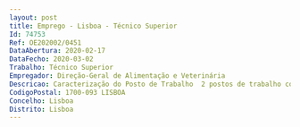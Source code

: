 ```yaml
--- 
layout: post
title: Emprego - Lisboa - Técnico Superior
Id: 74753
Ref: OE202002/0451
DataAbertura: 2020-02-17
DataFecho: 2020-03-02
Trabalho: Técnico Superior
Empregador: Direção-Geral de Alimentação e Veterinária
Descricao: Caracterização do Posto de Trabalho  2 postos de trabalho com competências nas áreas de segurança dos géneros alimentícios para integrar equipa de coordenação dos planos de controlo oficial de estabelecimentos de géneros alimentícios  colaborar na coordenação do plano de aprovação de estabelecimentos de produção, transformação e distribuição de géneros alimentícios de origem animal  colaborar na coordenação  implementação dos planos de controlo dos estabelecimentos de produção, transformação e distribuição de géneros alimentícios de origem animal, desde a produção primária até ao consumidor e dos estabelecimentos da agroindústria  assegurar o acompanhamento e a supervisão dos planos de controlo oficial sob sua competência  colaborar na gestão dos sistemas de informação de registo dos estabelecimentos, dos operadores e dos controlos oficiais  emitir pareceres técnicos e recomendações relacionados com as respetivas atribuições e assegurar o apoio técnico aos serviços operacionais, incluindo os médicos veterinários municipais  participar na formação dos técnicos envolvidos nos controlos oficiais, no âmbito das suas competências.
CodigoPostal: 1700-093 LISBOA
Concelho: Lisboa
Distrito: Lisboa
--- 
```

